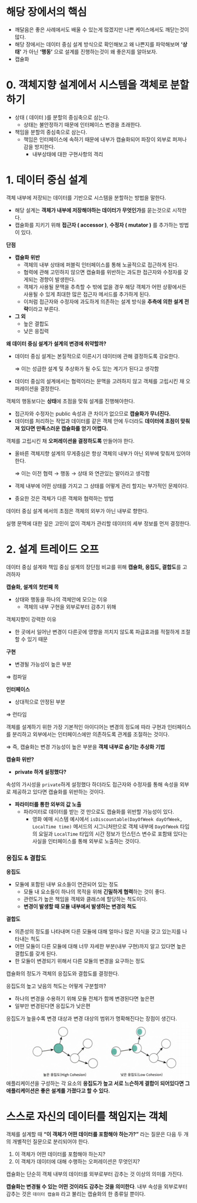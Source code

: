 # 해당 장에서의 핵심

- 깨달음은 좋은 사례에서도 배울 수 있는게 많겠지만 나쁜 케이스에서도 깨닫는것이 많다.
- 해당 장에서는 데이터 중심 설계 방식으로 확인해보고 왜 나쁜지를 파악해보며 **‘상태’** 가 아닌 **‘행동’** 으로 설계를 진행하는것이 왜 좋은지를 알아보자.
- 캡슐화

# 0. 객체지향 설계에서 시스템을 객체로 분할하기

- 상태 ( 데이터 )를 분할의 중심축으로 삼는다.
    - 상태는 불안정하기 때문에 인터페이스 변경을 초래한다.
- 책임을 분할의 중심축으로 삼는다.
    - 책임은 인터페이스에 속하기 때문에 내부가 캡슐화되어 파장이 외부로 퍼져나감을 방지한다.
        - 내부상태에 대한 구현사항의 격리

# 1. 데이터 중심 설계

객체 내부에 저장되는 데이터를 기반으로 시스템을 분할하는 방법을 말한다.

- 해당 설계는 **객체가 내부에 저장해야하는 데이터가 무엇인가**를 묻는것으로 시작한다.
- 캡슐화를 지키기 위해 **접근자 ( accessor )**, **수정자 ( mutator )** 를 추가하는 방법이 있다.

**단점**

- **캡슐화 위반**
    - 객체의 내부 상태에 퍼블릭 인터페이스를 통해 노골적으로 접근하게 된다.
    - 협력에 관해 고민하지 않으면 캡슐화를 위반하는 과도한 접근자와 수정자를 갖게되는 경향이 발생한다.
    - 객체가 사용될 문맥을 추측할 수 밖에 없을 경우 해당 객체가 어떤 상황에서든 사용될 수 있게 최대한 많은 접근자 메서드를 추가하게 된다.
    - 이처럼 접근자와 수정자에 과도하게 의존하는 설계 방식을 **추측에 의한 설계 전략**이라고 부른다.
- **그 외**
    - 높은 결합도
    - 낮은 응집력

**왜 데이터 중심 설계가 설계의 변경에 취약할까?**

- 데이터 중심 설계는 본질적으로 이른시기 데이터에 관해 결정하도록 강요한다.

  ⇒ 이는 성급한 설계 및 추상화가 될 수도 있는 계기가 된다고 생각함

- 데이터 중심의 설계에서는 협력이라는 문맥을 고려하지 않고 객체를 고립시킨 채 오퍼레이션을 결정한다.

객체의 행동보다는 **상태**에 초점을 맞춰 설계를 진행해야한다.

- 접근자와 수정자는 public 속성과 큰 차이가 없으므로 **캡슐화가 무너진다.**
- 데이터를 처리하는 작업과 데이터를 같은 객체 안에 두더라도 **데이터에 초점이 맞춰져 있다면 만족스러운 캡슐화를 얻기 어렵다.**

객체를 고립시킨 채 **오퍼레이션을 결정하도록** 만들어야 한다.

- 올바른 객체지향 설계의 무게중심은 항상 객체의 내부가 아닌 외부에 맞춰져 있어야한다.

  ⇒ 이는 이전 협력 → 행동 → 상태 와 연관있는 말이라고 생각함

- 객체 내부에 어떤 상태를 가지고 그 상태를 어떻게 관리 할지는 부가적인 문제이다.
- 중요한 것은 객체가 다른 객체와 협력하는 방법

데이터 중심 설계 에서의 초점은 객체의 외부가 아닌 내부로 향한다.

실행 문맥에 대한 깊은 고민이 없이 객체가 관리할 데이터의 세부 정보를 먼저 결정한다.

# 2. 설계 트레이드 오프

데이터 중심 설계와 책임 중심 설계의 장단점 비교를 위해 **캡슐화, 응집도, 결합도**를 고려하자

**캡슐화, 설계의 첫번째 목**

- 상태와 행동을 하나의 객체안에 모으는 이유
    - 객체의 내부 구현을 외부로부터 감추기 위해

객체지향이 강력한 이유

- 한 곳에서 일어난 변경이 다른곳에 영향을 끼치지 않도록 파급효과를 적절하게 조절할 수 있기 때문

**구현**

- 변경될 가능성이 높은 부분

⇒ 컴파일

**인터페이스**

- 상대적으로 안정된 부분

⇒ 런타임

객체를 설계하기 위한 가장 기본적인 아이디어는 변경의 정도에 따라 구현과 인터페이스를 분리하고 외부에서는 인터페이스에만 의존하도록 관계를 조절하는 것이다.

⇒ 즉, 캡슐화는 변경 가능성이 높은 부분을 **객체 내부로 숨기는 추상화 기법**

**캡슐화 위반?**

- **private 하게 설정했다?**

속성의 가시성을 `private`하게 설정했다 하더라도 접근자와 수정자를 통해 속성을 외부로 제공하고 있다면 캡슐화를 위반하는 것이다.

- **파라미터를 통한 외부의 값 노출**
    - 파라미터로 데이터를 받는 것 만으로도 캡슐화를 위반할 가능성이 있다.
        - 영화 예매 시스템 예시에서 `isDiscountable(DayOfWeek dayOfWeek, LocalTime time)` 메서드의 시그니처만으로 객체 내부에 `DayOfWeek` 타입의 요일과 `LocalTime` 타입의 시간 정보가 인스턴스 변수로 포함돼 있다는 사실을 인터페이스를 통해 외부로 노출하는 것이다.

### 응집도 & 결합도

**응집도**

- 모듈에 포함된 내부 요소들이 연관되어 있는 정도
    - 모듈 내 요소들이 하나의 목적을 위해 **긴밀하게 협력**하는 것이 좋다.
    - 관련도가 높은 책임을 객체와 클래스에 할당하는 척도이다.
    - **변경이 발생할 때 모듈 내부에서 발생하는 변경의 척도**

**결합도**

- 의존성의 정도를 나타내며 다른 모듈에 대해 얼마나 많은 지식을 갖고 있는지를 나타내는 척도
- 어떤 모듈이 다른 모듈에 대해 너무 자세한 부분(내부 구현)까지 알고 있다면 높은 결합도를 갖게 된다.
- 한 모듈이 변경되기 위해서 다른 모듈의 변경을 요구하는 정도

캡슐화의 정도가 객체의 응집도와 결합도를 결정한다.

응집도의 높고 낮음의 척도는 어떻게 구분할까?

- 하나의 변경을 수용하기 위해 모듈 전체가 함께 변경된다면 높은편
- 일부만 변경된다면 응집도가 낮은편

응집도가 높을수록 변경 대상과 변경 대상의 범위가 명확해진다는 장점이 생긴다.
![응집도 관련 사진](image1.png)
애플리케이션을 구성하는 각 요소의 **응집도가 높고 서로 느슨하게 결합이 되어있다면 그 애플리케이션은 좋은 설계를 가졌다고 할 수 있다.**

# 스스로 자신의 데이터를 책임지는 객체

객체를 설계할 때 **“이 객체가 어떤 데이터를 포함해야 하는가?”** 라는 질문은 다음 두 개의 개별적인 질문으로 분리되어야 한다.

1. 이 객체가 어떤 데이터를 포함해야 하는지?
2. 이 객체가 데이터에 대해 수행하는 오퍼레이션은 무엇인지?

캡슐화는 단순히 객체 내부의 데이터를 외부로부터 감추는 것 이상의 의미를 가진다.

**캡슐화는 변경될 수 있는 어떤 것이라도 감추는 것을 의미한다**. 내부 속성을 외부로부터 감추는 것은 `데이터 캡슐화` 라고 불리는 캡슐화의 한 종류일 뿐이다.
